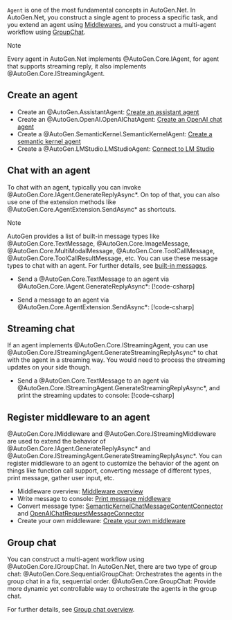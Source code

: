 `Agent` is one of the most fundamental concepts in AutoGen.Net. In AutoGen.Net, you construct a single agent to process a specific task, and you extend an agent using [Middlewares](./Middleware-overview.md), and you construct a multi-agent workflow using [GroupChat](./Group-chat-overview.md).

> [!NOTE]
> Every agent in AutoGen.Net implements @AutoGen.Core.IAgent, for agent that supports streaming reply, it also implements @AutoGen.Core.IStreamingAgent.

## Create an agent

- Create an @AutoGen.AssistantAgent: [Create an assistant agent](./Create-an-agent.md)
- Create an @AutoGen.OpenAI.OpenAIChatAgent: [Create an OpenAI chat agent](./OpenAIChatAgent-simple-chat.md)
- Create a @AutoGen.SemanticKernel.SemanticKernelAgent: [Create a semantic kernel agent](./AutoGen.SemanticKernel/SemanticKernelAgent-simple-chat.md)
- Create a @AutoGen.LMStudio.LMStudioAgent: [Connect to LM Studio](./Consume-LLM-server-from-LM-Studio.md)

## Chat with an agent

To chat with an agent, typically you can invoke @AutoGen.Core.IAgent.GenerateReplyAsync*. On top of that, you can also use one of the extension methods like @AutoGen.Core.AgentExtension.SendAsync* as shortcuts.

> [!NOTE]
> AutoGen provides a list of built-in message types like @AutoGen.Core.TextMessage, @AutoGen.Core.ImageMessage, @AutoGen.Core.MultiModalMessage, @AutoGen.Core.ToolCallMessage, @AutoGen.Core.ToolCallResultMessage, etc. You can use these message types to chat with an agent. For further details, see [built-in messages](./Built-in-messages.md).

- Send a @AutoGen.Core.TextMessage to an agent via @AutoGen.Core.IAgent.GenerateReplyAsync\*:
  [!code-csharp[](../../samples/AutoGen.BasicSamples/CodeSnippet/AgentCodeSnippet.cs?name=ChatWithAnAgent_GenerateReplyAsync)]

- Send a message to an agent via @AutoGen.Core.AgentExtension.SendAsync\*:
  [!code-csharp[](../../samples/AutoGen.BasicSamples/CodeSnippet/AgentCodeSnippet.cs?name=ChatWithAnAgent_SendAsync)]

## Streaming chat

If an agent implements @AutoGen.Core.IStreamingAgent, you can use @AutoGen.Core.IStreamingAgent.GenerateStreamingReplyAsync\* to chat with the agent in a streaming way. You would need to process the streaming updates on your side though.

- Send a @AutoGen.Core.TextMessage to an agent via @AutoGen.Core.IStreamingAgent.GenerateStreamingReplyAsync\*, and print the streaming updates to console:
  [!code-csharp[](../../samples/AutoGen.BasicSamples/CodeSnippet/AgentCodeSnippet.cs?name=ChatWithAnAgent_GenerateStreamingReplyAsync)]

## Register middleware to an agent

@AutoGen.Core.IMiddleware and @AutoGen.Core.IStreamingMiddleware are used to extend the behavior of @AutoGen.Core.IAgent.GenerateReplyAsync* and @AutoGen.Core.IStreamingAgent.GenerateStreamingReplyAsync*. You can register middleware to an agent to customize the behavior of the agent on things like function call support, converting message of different types, print message, gather user input, etc.

- Middleware overview: [Middleware overview](./Middleware-overview.md)
- Write message to console: [Print message middleware](./Print-message-middleware.md)
- Convert message type: [SemanticKernelChatMessageContentConnector](./AutoGen.SemanticKernel/SemanticKernelAgent-support-more-messages.md) and [OpenAIChatRequestMessageConnector](./OpenAIChatAgent-support-more-messages.md)
- Create your own middleware: [Create your own middleware](./Create-your-own-middleware.md)

## Group chat

You can construct a multi-agent workflow using @AutoGen.Core.IGroupChat. In AutoGen.Net, there are two type of group chat:
@AutoGen.Core.SequentialGroupChat: Orchestrates the agents in the group chat in a fix, sequential order.
@AutoGen.Core.GroupChat: Provide more dynamic yet controllable way to orchestrate the agents in the group chat.

For further details, see [Group chat overview](./Group-chat-overview.md).
